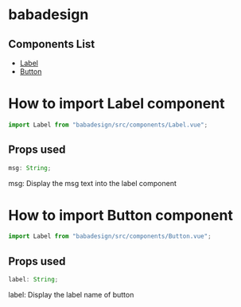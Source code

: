 <link href="style.css" rel="stylesheet"></link>

# babadesign

## Components List

<ul>
<li><a href="#label">Label</a></li>
<li><a href="#button">Button</a></li>
</ul>

<div id="label">

<h1>How to import Label component</h1>

```js
import Label from "babadesign/src/components/Label.vue";
```

<h2>Props used</h2>

```js
msg: String;
```

msg: Display the msg text into the label component

</div>

<div id="button">

<h1>How to import Button component</h1>

```js
import Label from "babadesign/src/components/Button.vue";
```

<h2>Props used</h2>

```js
label: String;
```

label: Display the label name of button

</div>

